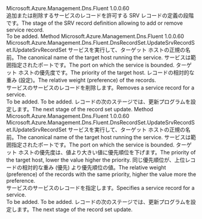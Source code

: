 <Type Name="IWithSrvRecordEntry" FullName="Microsoft.Azure.Management.Dns.Fluent.DnsRecordSet.Update.IWithSrvRecordEntry">
  <TypeSignature Language="C#" Value="public interface IWithSrvRecordEntry" />
  <TypeSignature Language="ILAsm" Value=".class public interface auto ansi abstract IWithSrvRecordEntry" />
  <TypeSignature Language="DocId" Value="T:Microsoft.Azure.Management.Dns.Fluent.DnsRecordSet.Update.IWithSrvRecordEntry" />
  <TypeSignature Language="VB.NET" Value="Public Interface IWithSrvRecordEntry" />
  <TypeSignature Language="F#" Value="type IWithSrvRecordEntry = interface" />
  <AssemblyInfo>
    <AssemblyName>Microsoft.Azure.Management.Dns.Fluent</AssemblyName>
    <AssemblyVersion>1.0.0.60</AssemblyVersion>
  </AssemblyInfo>
  <Interfaces />
  <Docs>
    <summary>
            <span data-ttu-id="3706a-101">追加または削除するサービスのレコードを許可する SRV レコードの定義の段階です。</span><span class="sxs-lookup"><span data-stu-id="3706a-101">The stage of the SRV record definition allowing to add or remove service record.</span></span>
            </summary>
    <remarks>To be added.</remarks>
  </Docs>
  <Members>
    <Member MemberName="WithoutRecord">
      <MemberSignature Language="C#" Value="public Microsoft.Azure.Management.Dns.Fluent.DnsRecordSet.UpdateSrvRecordSet.IUpdateSrvRecordSet WithoutRecord (string target, int port, int priority, int weight);" />
      <MemberSignature Language="ILAsm" Value=".method public hidebysig newslot virtual instance class Microsoft.Azure.Management.Dns.Fluent.DnsRecordSet.UpdateSrvRecordSet.IUpdateSrvRecordSet WithoutRecord(string target, int32 port, int32 priority, int32 weight) cil managed" />
      <MemberSignature Language="DocId" Value="M:Microsoft.Azure.Management.Dns.Fluent.DnsRecordSet.Update.IWithSrvRecordEntry.WithoutRecord(System.String,System.Int32,System.Int32,System.Int32)" />
      <MemberSignature Language="VB.NET" Value="Public Function WithoutRecord (target As String, port As Integer, priority As Integer, weight As Integer) As IUpdateSrvRecordSet" />
      <MemberSignature Language="F#" Value="abstract member WithoutRecord : string * int * int * int -&gt; Microsoft.Azure.Management.Dns.Fluent.DnsRecordSet.UpdateSrvRecordSet.IUpdateSrvRecordSet" Usage="iWithSrvRecordEntry.WithoutRecord (target, port, priority, weight)" />
      <MemberType>Method</MemberType>
      <AssemblyInfo>
        <AssemblyName>Microsoft.Azure.Management.Dns.Fluent</AssemblyName>
        <AssemblyVersion>1.0.0.60</AssemblyVersion>
      </AssemblyInfo>
      <ReturnValue>
        <ReturnType>Microsoft.Azure.Management.Dns.Fluent.DnsRecordSet.UpdateSrvRecordSet.IUpdateSrvRecordSet</ReturnType>
      </ReturnValue>
      <Parameters>
        <Parameter Name="target" Type="System.String" />
        <Parameter Name="port" Type="System.Int32" />
        <Parameter Name="priority" Type="System.Int32" />
        <Parameter Name="weight" Type="System.Int32" />
      </Parameters>
      <Docs>
        <param name="target"><span data-ttu-id="3706a-102">サービスを実行して、ターゲット ホストの正規の名前。</span><span class="sxs-lookup"><span data-stu-id="3706a-102">The canonical name of the target host running the service.</span></span></param>
        <param name="port"><span data-ttu-id="3706a-103">サービスは範囲指定されたポートです。</span><span class="sxs-lookup"><span data-stu-id="3706a-103">The port on which the service is bounded.</span></span></param>
        <param name="priority"><span data-ttu-id="3706a-104">ターゲット ホストの優先度です。</span><span class="sxs-lookup"><span data-stu-id="3706a-104">The priority of the target host.</span></span></param>
        <param name="weight"><span data-ttu-id="3706a-105">レコードの相対的な重み (設定)。</span><span class="sxs-lookup"><span data-stu-id="3706a-105">The relative weight (preference) of the records.</span></span></param>
        <summary>
            <span data-ttu-id="3706a-106">サービスのサービスのレコードを削除します。</span><span class="sxs-lookup"><span data-stu-id="3706a-106">Removes a service record for a service.</span></span>
            </summary>
        <returns>To be added.</returns>
        <remarks>To be added.</remarks>
        <return><span data-ttu-id="3706a-107">レコードの次のステージでは、更新プログラムを設定します。</span><span class="sxs-lookup"><span data-stu-id="3706a-107">The next stage of the record set update.</span></span></return>
      </Docs>
    </Member>
    <Member MemberName="WithRecord">
      <MemberSignature Language="C#" Value="public Microsoft.Azure.Management.Dns.Fluent.DnsRecordSet.UpdateSrvRecordSet.IUpdateSrvRecordSet WithRecord (string target, int port, int priority, int weight);" />
      <MemberSignature Language="ILAsm" Value=".method public hidebysig newslot virtual instance class Microsoft.Azure.Management.Dns.Fluent.DnsRecordSet.UpdateSrvRecordSet.IUpdateSrvRecordSet WithRecord(string target, int32 port, int32 priority, int32 weight) cil managed" />
      <MemberSignature Language="DocId" Value="M:Microsoft.Azure.Management.Dns.Fluent.DnsRecordSet.Update.IWithSrvRecordEntry.WithRecord(System.String,System.Int32,System.Int32,System.Int32)" />
      <MemberSignature Language="VB.NET" Value="Public Function WithRecord (target As String, port As Integer, priority As Integer, weight As Integer) As IUpdateSrvRecordSet" />
      <MemberSignature Language="F#" Value="abstract member WithRecord : string * int * int * int -&gt; Microsoft.Azure.Management.Dns.Fluent.DnsRecordSet.UpdateSrvRecordSet.IUpdateSrvRecordSet" Usage="iWithSrvRecordEntry.WithRecord (target, port, priority, weight)" />
      <MemberType>Method</MemberType>
      <AssemblyInfo>
        <AssemblyName>Microsoft.Azure.Management.Dns.Fluent</AssemblyName>
        <AssemblyVersion>1.0.0.60</AssemblyVersion>
      </AssemblyInfo>
      <ReturnValue>
        <ReturnType>Microsoft.Azure.Management.Dns.Fluent.DnsRecordSet.UpdateSrvRecordSet.IUpdateSrvRecordSet</ReturnType>
      </ReturnValue>
      <Parameters>
        <Parameter Name="target" Type="System.String" />
        <Parameter Name="port" Type="System.Int32" />
        <Parameter Name="priority" Type="System.Int32" />
        <Parameter Name="weight" Type="System.Int32" />
      </Parameters>
      <Docs>
        <param name="target"><span data-ttu-id="3706a-108">サービスを実行して、ターゲット ホストの正規の名前。</span><span class="sxs-lookup"><span data-stu-id="3706a-108">The canonical name of the target host running the service.</span></span></param>
        <param name="port"><span data-ttu-id="3706a-109">サービスは範囲指定されたポートです。</span><span class="sxs-lookup"><span data-stu-id="3706a-109">The port on which the service is bounded.</span></span></param>
        <param name="priority"><span data-ttu-id="3706a-110">ターゲット ホストの優先度は、値より大きい値に優先順位を下げます。</span><span class="sxs-lookup"><span data-stu-id="3706a-110">The priority of the target host, lower the value higher the priority.</span></span></param>
        <param name="weight"><span data-ttu-id="3706a-111">同じ優先順位が、上位レコードの相対的な重み (優先) より優先順位の値。</span><span class="sxs-lookup"><span data-stu-id="3706a-111">The relative weight (preference) of the records with the same priority, higher the value more the preference.</span></span></param>
        <summary>
            <span data-ttu-id="3706a-112">サービスのサービスのレコードを指定します。</span><span class="sxs-lookup"><span data-stu-id="3706a-112">Specifies a service record for a service.</span></span>
            </summary>
        <returns>To be added.</returns>
        <remarks>To be added.</remarks>
        <return><span data-ttu-id="3706a-113">レコードの次のステージでは、更新プログラムを設定します。</span><span class="sxs-lookup"><span data-stu-id="3706a-113">The next stage of the record set update.</span></span></return>
      </Docs>
    </Member>
  </Members>
</Type>